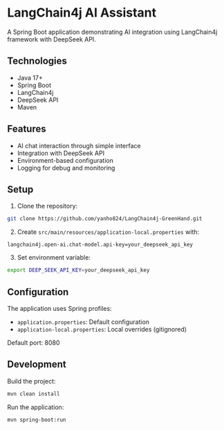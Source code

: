 # LangChain4j AI Assistant

A Spring Boot application demonstrating AI integration using LangChain4j framework with DeepSeek API.

## Technologies

- Java 17+
- Spring Boot
- LangChain4j
- DeepSeek API
- Maven

## Features

- AI chat interaction through simple interface
- Integration with DeepSeek API
- Environment-based configuration
- Logging for debug and monitoring

## Setup

1. Clone the repository:
```bash
git clone https://github.com/yanho824/LangChain4j-GreenHand.git
```

2. Create `src/main/resources/application-local.properties` with:
```properties
langchain4j.open-ai.chat-model.api-key=your_deepseek_api_key
```

3. Set environment variable:
```bash
export DEEP_SEEK_API_KEY=your_deepseek_api_key
```

## Configuration

The application uses Spring profiles:
- `application.properties`: Default configuration
- `application-local.properties`: Local overrides (gitignored)

Default port: 8080

## Development

Build the project:
```bash
mvn clean install
```

Run the application:
```bash
mvn spring-boot:run
```
```

